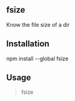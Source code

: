 ## fsize
Know the file size  of a dir 

## Installation
npm install --global fsize

## Usage

> fsize

